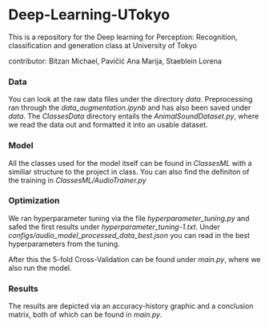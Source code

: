 # Deep-Learning-UTokyo
This is a repository for the Deep learning for Perception: Recognition, classification and generation class at University of Tokyo

contributor: Bitzan Michael, Pavičić Ana Marija, Staeblein Lorena


### Data
You can look at the raw data files under the directory *data*. Preprocessing ran through the *data_augmentation.ipynb* and has also been saved under *data*. The *ClassesData* directory entails the *AnimalSoundDataset.py*, where we read the data out and formatted it into an usable dataset.

### Model
All the classes used for the model itself can be found in *ClassesML* with a similiar structure to the project in class. You can also find the definiton of the training in *ClassesML/AudioTrainer.py*

### Optimization
We ran hyperparameter tuning via the file *hyperparameter_tuning.py* and safed the first results under *hyperparameter_tuning-1.txt*. Under *configs/audio_model_processed_data_best.json* you can read in the best hyperparameters from the tuning.

After this the 5-fold Cross-Validation can be found under *main.py*, where we also run the model.

### Results
The results are depicted via an accuracy-history graphic and a conclusion matrix, both of which can be found in *main.py*.